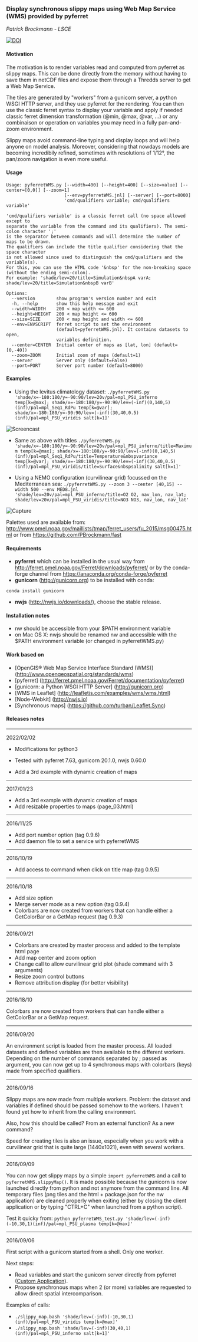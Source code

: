 
### Display synchronous slippy maps using Web Map Service (WMS) provided by pyferret
*Patrick Brockmann - LSCE*

[![DOI](https://zenodo.org/badge/67513498.svg)](https://zenodo.org/badge/latestdoi/67513498)

#### Motivation
The motivation is to render variables read and computed from pyferret as slippy maps. This can be done directly from the memory without having to save them in netCDF files and expose them through a Thredds server to get a Web Map Service.

The tiles are generated by "workers" from a gunicorn server, a python WSGI HTTP server, and they use pyferret for the rendering. You can then use the classic ferret syntax to display your variable and apply if needed classic ferret dimension transformation (@min, @max, @var, ...) or any combinaison or operation on variables you may need in a fully pan-and-zoom environment.

Slippy maps avoid command-line typing and display loops and will help anyone on model analysis. Moreover, considering that nowdays models are becoming incredibily refined, sometimes with resolutions of 1/12°, the pan/zoom navigation is even more useful.

#### Usage
```
Usage: pyferretWMS.py [--width=400] [--height=400] [--size=value] [--center=[0,0]] [--zoom=1]
                      [--env=pyferretWMS.jnl] [--server] [--port=8000]
                      'cmd/qualifiers variable; cmd/qualifiers variable'

'cmd/qualifiers variable' is a classic ferret call (no space allowed except to
separate the variable from the command and its qualifiers). The semi-colon character ';'
is the separator between commands and will determine the number of maps to be drawn.
The qualifiers can include the title qualifier considering that the space character
is not allowed since used to distinguish the cmd/qualifiers and the variable(s).
For this, you can use the HTML code '&nbsp' for the non-breaking space (without the ending semi-colon).
For example: 'shade/lev=20/title=Simulation&nbspA varA; shade/lev=20/title=Simulation&nbspB varB'

Options:
  --version        show program's version number and exit
  -h, --help       show this help message and exit
  --width=WIDTH    200 < map width <= 600
  --height=HEIGHT  200 < map height <= 600
  --size=SIZE      200 < map height and width <= 600
  --env=ENVSCRIPT  ferret script to set the environment
                   (default=pyferretWMS.jnl). It contains datasets to open,
                   variables definition.
  --center=CENTER  Initial center of maps as [lat, lon] (default=[0,-40])
  --zoom=ZOOM      Initial zoom of maps (default=1)
  --server         Server only (default=False)
  --port=PORT      Server port number (default=8000)
```

#### Examples
* Using the levitus climatology dataset:
```./pyferretWMS.py 'shade/x=-180:180/y=-90:90/lev=20v/pal=mpl_PSU_inferno temp[k=@max]; shade/x=-180:180/y=-90:90/lev=(-inf)(0,140,5)(inf)/pal=mpl_Seq1_RdPu temp[k=@var]; shade/x=-180:180/y=-90:90/lev=(-inf)(30,40,0.5)(inf)/pal=mpl_PSU_viridis salt[k=1]'```

![Screencast](https://github.com/PBrockmann/wms-pyferret/raw/master/screencast.gif)

* Same as above with titles 
```./pyferretWMS.py 'shade/x=-180:180/y=-90:90/lev=20v/pal=mpl_PSU_inferno/title=Maximum temp[k=@max]; shade/x=-180:180/y=-90:90/lev=(-inf)(0,140,5)(inf)/pal=mpl_Seq1_RdPu/title=Temperature&nbspvariance temp[k=@var]; shade/x=-180:180/y=-90:90/lev=(-inf)(30,40,0.5)(inf)/pal=mpl_PSU_viridis/title=Surface&nbspsalinity salt[k=1]'```

* Using a NEMO configuration (curvilinear grid) focussed on the Mediterranean sea:
```./pyferretWMS.py --zoom 3 --center [40,15] --width 500 --env MED8.jnl 'shade/lev=20v/pal=mpl_PSU_inferno/title=O2 O2, nav_lon, nav_lat; shade/lev=20v/pal=mpl_PSU_viridis/title=NO3 NO3, nav_lon, nav_lat'```

![Capture](https://github.com/PBrockmann/wms-pyferret/raw/master/capture.png)

Palettes used are available from: http://www.pmel.noaa.gov/maillists/tmap/ferret_users/fu_2015/msg00475.html
or from https://github.com/PBrockmann/fast

#### Requirements
* **pyferret** which can be installed in the usual way from http://ferret.pmel.noaa.gov/Ferret/downloads/pyferret/
or by the conda-forge channel from https://anaconda.org/conda-forge/pyferret
* **gunicorn** (http://gunicorn.org) to be installed with conda:
```
conda install gunicorn
```
* **nwjs** (http://nwjs.io/downloads/), choose the stable release.

#### Installation notes
* nw should be accessible from your $PATH environment variable
* on Mac OS X: nwjs should be renamed nw and accessible with the $PATH environment variable (or changed in pyferretWMS.py)

#### Work based on
- [OpenGIS® Web Map Service Interface Standard (WMS)] (http://www.opengeospatial.org/standards/wms)
- [pyferret] (http://ferret.pmel.noaa.gov/Ferret/documentation/pyferret)
- [gunicorn: a Python WSGI HTTP Server] (http://gunicorn.org)
- [WMS in Leaflet] (http://leafletjs.com/examples/wms/wms.html)
- [Node-Webkit] (http://nwjs.io)
- [Synchronous maps] (https://github.com/turban/Leaflet.Sync)

#### Releases notes
<hr>
2022/02/02

* Modifications for python3
* Tested with pyferret 7.63, gunicorn 20.1.0, nwjs 0.60.0

* Add a 3rd example with dynamic creation of maps
<hr>
2017/01/23

* Add a 3rd example with dynamic creation of maps
* Add resizable properties to maps (page_03.html)

<hr>
2016/11/25

* Add port number option (tag 0.9.6)
* Add daemon file to set a service with pyferretWMS

<hr>
2016/10/19

* Add access to command when click on title map (tag 0.9.5)

<hr>
2016/10/18

* Add size option
* Merge server mode as a new option (tag 0.9.4)
* Colorbars are now created from workers that can handle either a GetColorBar or a GetMap request (tag 0.9.3)

<hr>
2016/09/21

* Colorbars are created by master process and added to the template html page
* Add map center and zoom option
* Change call to allow curvilinear grid plot (shade command with 3 arguments) 
* Resize zoom control buttons
* Remove attribution display (for better visibility)  

<hr>
2016/18/10

Colorbars are now created from workers that can handle either a GetColorBar
or a GetMap request. 

<hr>
2016/09/20

An environment script is loaded from the master process. All loaded datasets and defined variables are
then available to the different workers.
Depending on the number of commands separated by ; passed as argument, you can now get up to 4 synchronous maps
with colorbars (keys) made from specified qualifiers.

<hr>
2016/09/16

Slippy maps are now made from multiple workers. Problem: the dataset and variables if defined
should be passed somehow to the workers. I haven't found yet how to inherit from the calling
environment.

Also, how this should be called? From an external function? As a new command?

Speed for creating tiles is also an issue, especially when you work with a curvilinear grid that is quite large
(1440x1021), even with several workers.

<hr>
2016/09/09

You can now get slippy maps by a simple ```import pyferretWMS``` and a call to ```pyferretWMS.slippyMap()```.
It is made possible because the gunicorn is now launched directly from python and not anymore from the command line. 
All temporary files (png tiles and the html + package.json for the nw application)
are cleaned properly when exiting (either by closing the client application or by typing "CTRL+C" when launched from a python script).

Test it quicky from:
```python pyferretWMS_test.py 'shade/lev=(-inf)(-10,30,1)(inf)/pal=mpl_PSU_plasma temp[k=@max]'```

<hr>
2016/09/06

First script with a gunicorn started from a shell. Only one worker.

Next steps:
- Read variables and start the gunicorn server directly from pyferret ([Custom Application](http://docs.gunicorn.org/en/stable/custom.html)).
- Propose synchronous maps when 2 (or more) variables are requested to allow direct spatial intercomparison.

Examples of calls:
- ```./slippy_map.bash 'shade/lev=(-inf)(-10,30,1)(inf)/pal=mpl_PSU_viridis temp[k=@max]'```
- ```./slippy_map.bash 'shade/lev=(-inf)(30,40,1)(inf)/pal=mpl_PSU_inferno salt[k=1]'```
